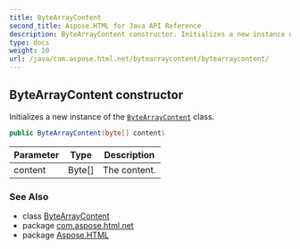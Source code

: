 ```yaml
---
title: ByteArrayContent
second_title: Aspose.HTML for Java API Reference
description: ByteArrayContent constructor. Initializes a new instance of the ByteArrayContent class
type: docs
weight: 10
url: /java/com.aspose.html.net/bytearraycontent/bytearraycontent/
---
```

## ByteArrayContent constructor

Initializes a new instance of the [`ByteArrayContent`](../) class.

```java
public ByteArrayContent(byte[] content)
```

| Parameter | Type | Description |
| --- | --- | --- |
| content | Byte[] | The content. |

### See Also

* class [ByteArrayContent](../)
* package [com.aspose.html.net](../../bytearraycontent/)
* package [Aspose.HTML](../../../)

